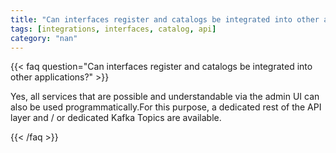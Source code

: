 ```yaml
---
title: "Can interfaces register and catalogs be integrated into other applications?"
tags: [integrations, interfaces, catalog, api]
category: "nan"
---
```


<!-- QUESTION -->

{{< faq question="Can interfaces register and catalogs be integrated into other applications?" >}}

<!-- ANSWER -->

Yes, all services that are possible and understandable via the admin UI can also be used programmatically.For this purpose, a dedicated rest of the API layer and / or dedicated Kafka Topics are available.

{{< /faq >}}
